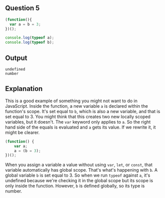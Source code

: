 ## Question 5
```js
(function(){
  var a = b = 3;
})();

console.log(typeof a);
console.log(typeof b);
```

## Output
```
undefined
number
```

## Explanation
This is a good example of something you might not want to do in JavaScript. Inside the function, a new variable `a` is declared within the function's scope. It's set equal to `b`, which is also a new variable, and that is set equal to 3. You might think that this creates two new locally scoped variables, but it doesn't. The `var` keyword only applies to `a`. So the right hand side of the equals is evaluated and `a` gets its value. If we rewrite it, it might be clearer.
```js
(function() {
    var a;
    a = (b = 3);
})();
```
When you assign a variable a value without using `var`, `let`, or `const`, that variable automatically has global scope. That's what's happening with `b`. A global variable `b` is set equal to 3. So when we run `typeof` against `a`, it's undefined because we're checking it in the global scope but its scope is only inside the function. However, `b` is defined globally, so its type is number.